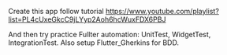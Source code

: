 Create this app follow tutorial https://www.youtube.com/playlist?list=PL4cUxeGkcC9jLYyp2Aoh6hcWuxFDX6PBJ

And then try practice Fullter automation: UnitTest, WidgetTest, IntegrationTest.
Also setup Flutter_Gherkins for BDD.